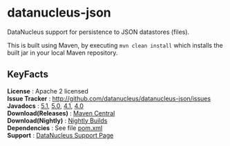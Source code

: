 datanucleus-json
================

DataNucleus support for persistence to JSON datastores (files). 

This is built using Maven, by executing `mvn clean install` which installs the built jar in your local Maven repository.


KeyFacts
--------
__License__ : Apache 2 licensed  
__Issue Tracker__ : http://github.com/datanucleus/datanucleus-json/issues    
__Javadocs__ : [5.1](http://www.datanucleus.org/javadocs/store.json/5.1/), [5.0](http://www.datanucleus.org/javadocs/store.json/5.0/), [4.1](http://www.datanucleus.org/javadocs/store.json/4.1/), [4.0](http://www.datanucleus.org/javadocs/store.json/4.0/)  
__Download(Releases)__ : [Maven Central](https://repo1.maven.org/maven2/org/datanucleus/datanucleus-json)  
__Download(Nightly)__ : [Nightly Builds](http://www.datanucleus.org/downloads/maven2-nightly/org/datanucleus/datanucleus-json)  
__Dependencies__ : See file [pom.xml](pom.xml)  
__Support__ : [DataNucleus Support Page](http://www.datanucleus.org/support.html)  
